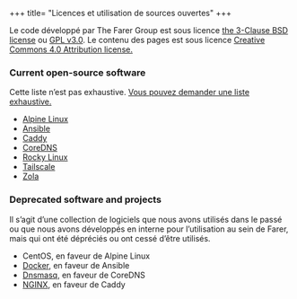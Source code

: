 +++
title= "Licences et utilisation de sources ouvertes"
+++

Le code développé par The Farer Group est sous licence [the 3-Clause BSD license](https://pub.lib.fa/licenses/BSD-3-Clause) ou [GPL v3.0](https://pub.lib.fa/licenses/GPL-3.0). Le contenu des pages est sous licence [Creative Commons 4.0 Attribution license. ](https://pub.lib.fa/licenses/CC-BY-4.0)

### Current open-source software
Cette liste n’est pas exhaustive. [Vous pouvez demander une liste exhaustive.](/meta/contact)

- [Alpine Linux](https://gitlab.alpinelinux.org/alpine)
- [Ansible](https://github.com/ansible/ansible)
- [Caddy](https://github.com/caddyserver/caddy)
- [CoreDNS](https://github.com/coredns/coredns)
- [Rocky Linux](https://git.rockylinux.org/explore)
- [Tailscale](https://github.com/tailscale/tailscale)
- [Zola](https://github.com/getzola/zola)

### Deprecated software and projects
Il s’agit d’une collection de logiciels que nous avons utilisés dans le passé ou que nous avons développés en interne pour l’utilisation au sein de Farer, mais qui ont été dépréciés ou ont cessé d’être utilisés.

- CentOS, en faveur de Alpine Linux
- [Docker](https://www.docker.com/community/open-source/), en faveur de Ansible
- [Dnsmasq](http://thekelleys.org.uk/git/dnsmasq.git), en faveur de CoreDNS
- [NGINX](http://hg.nginx.org/nginx.org), en faveur de Caddy
